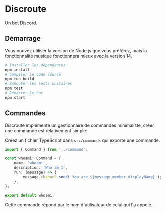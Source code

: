 # Discroute

Un bot Discord.

## Démarrage

Vous pouvez utiliser la version de Node.js que vous préférez, mais la fonctionnalité musique fonctionnera mieux avec la version 14.

```sh
# Installer les dépendances
npm install
# Compiler le code source
npm run build
# Exécuter les tests unitaires
npm test
# Démarrer le bot
npm start
```

## Commandes

Discroute implémente un gestionnaire de commandes minimaliste, créer une commande est relativement simple:

Créez un fichier TypeScript dans `src/commands` qui exporte une commande.

```ts
import { Command } from '../command';

const whoami: Command = {
    name: 'whoami',
    description: 'Who am I',
    run: (message) => {
        message.channel.send('You are ${message.member.displayName}');
    },
};

export default whoami;
```

Cette commande répond par le nom d'utilisateur de celui qui l'a appelé.
